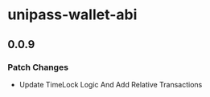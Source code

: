 # unipass-wallet-abi

## 0.0.9

### Patch Changes

- Update TimeLock Logic And Add Relative Transactions
